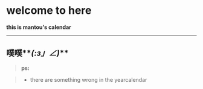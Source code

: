 ﻿welcome to here
===================


 <i class="icon-cog"></i> **this is mantou's calendar**

----------


噗噗**_(:з」∠)_**  
-------------



> **ps:**

> - there are something wrong in the yearcalendar

